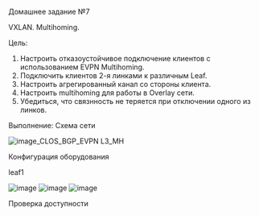Домашнее задание №7

VXLAN. Multihoming.

Цель:
1. Настроить отказоустойчивое подключение клиентов с использованием EVPN Multihoming.
2. Подключить клиентов 2-я линками к различным Leaf.
3. Настроить агрегированный канал со стороны клиента.
4. Настроить multihoming для работы в Overlay сети.
5. Убедиться, что связнность не теряется при отключении одного из линков.

Выполнение:
Схема сети

![image_CLOS_BGP_EVPN L3_MH](https://github.com/aatihonov/OTUS_24/assets/169416214/5aff28ca-11f1-4f05-ac80-87ee7524004f)

Конфигурация оборудования

leaf1

![image](https://github.com/aatihonov/OTUS_24/assets/169416214/0e52537e-dd13-4306-8169-8b7eee26d5bd)
![image](https://github.com/aatihonov/OTUS_24/assets/169416214/0029a42b-6b76-44b4-bc7e-2ffaea277fa5)
![image](https://github.com/aatihonov/OTUS_24/assets/169416214/7a8deaf5-8318-483c-872b-ae37e43623f2)









Проверка доступности


